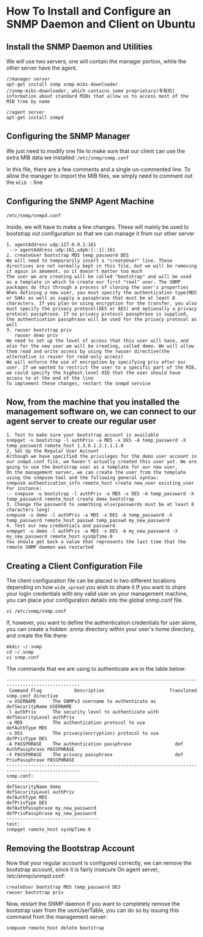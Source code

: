 # How To Install and Configure an SNMP Daemon and Client on Ubuntu

## Install the SNMP Daemon and Utilities

We will use two servers, one will contain the manager portion, while the other server have the agent.

```
//manager server
apt-get install snmp snmp-mibs-downloader
//snmp-mibs-downloader, which contains some proprietary(专有的) information about standard MIBs that allow us to access most of the MIB tree by name

//agent server
apt-get install snmpd
```

## Configuring the SNMP Manager

We just need to modify one file to make sure that our client can use the extra MIB data we installed: `/etc/snmp/snmp.conf`

In this file, there are a few comments and a single un-commented line. To allow the manager to import the MIB files, we simply need to comment out the `mlib :` line


## Configuring the SNMP Agent Machine

`/etc/snmp/snmpd.conf`

Inside, we will have to make a few changes. These will mainly be used to bootstrap out configuration so that we can manage it from our other server
```
1. agentAddress udp:127.0.0.1:161
 --> agentAddress udp:161,udp6:[::1]:161
2. createUser bootstrap MD5 temp_password DES
We will need to temporarily insert a "createUser" line. These directives are not normally kept in this file, but we will be removing it again in amoment, so it doesn't matter too much
The user we are creating will be called "bootstrap" and will be used as a template in which to create our first "real" user. The SNMP packages do this through a process of cloning the user's properties
When defining a new user, you must specify the authentication type(MD5 or SHA) as well as supply a passphrase that must be at least 8 characters. If you plan on using encryption for the transfer, you also must specify the privacy protocol(DES or AES) and optionally a privacy protocol passphrase. If no privacy protocol passphrase is supplied, the authentication passphrase will be used for the privacy protocol as well
3. rwuser bootstrap priv
   rwuser demo priv
We need to set up the level of access that this user will have, and also for the new user we will be creating, called demo. We will allow them read and write access by using the rwuser directive(the alternative is rouser for read-only access)
We will enforce the use of encryption by specifying priv after our user. If we wanted to restrict the user to a specific part of the MIB, we could specify the highest-level OID that the user should have access to at the end of the line
To implement these changes, restart the snmpd service
```

## Now, from the machine that you installed the management software on, we can connect to our agent server to create our regular user

```
1. Test to make sure your bootstrap account is available
snmpget -u bootstrap -l authPriv -a MD5 -x DES -A temp_password -X temp_password remote_host 1.3.6.1.2.1.1.1.0
2. Set Up the Regular User Account
Although we have specified the privileges for the demo user account in our snmpd.conf file, we haven't actually created this user yet. We are going to use the bootstrap user as a template for our new user.
On the management server, we can create the user from the template using the snmpusm tool and the following general syntax:
snmpusm authentication_info remote_host create new_user existing_user
For instance:
-- snmpusm -u bootstrap -l authPriv -a MD5 -x DES -A temp_password -X temp_password remote_host create demo bootstrap
3. Change the password to something else(passwords must be at least 8 characters long)
snmpusm -u demo -l authPriv -a MD5 -x DES -A temp_password -X temp_password remote_host passwd temp_passwd my_new_password
4. Test our new credentials and password
snmpget -u demo -l authPriv -a MD5 -x DES -A my_new_password -X my_new_password remote_host sysUpTime.0
You shoule get back a value that represents the last time that the remote SNMP daemon was restarted
```

## Creating a Client Configuration File

The client configuration file can be placed in two different locations depending on how `wide_spread` you wish to share it
If you want to share your login credentials with any valid user on your management machine, you can place your configuration details into the global snmp.conf file. 
```
vi /etc/snmp/snmp.conf
```
If, however, you want to define the authentication credentials for user alone, you can create a hidden .snmp directory within your user's home directory, and create the file there:
```
mkdir ~/.snmp
cd ~/.snmp
vi snmp.conf
```
The commands that we are using to authenticate are in the table below:
```
-------------------------------------------------------------------------------------------------
 Command Flag            Description                        Translated snmp.conf directive
-u USERNAME      The SNMPv3 username to authenticate as       defSecurityName USERNAME
-l authPriv      The security level to authenticate with      defSecurityLevel authPriv
-a MD5           The authentication protocol to use           defAuthType MD5
-x DES           The privacy(encryption) protocol to use      defPrivType DES
-A PASSPHRASE    The authentication passphrase                def AuthPassphrase PASSPHRASE
-X PASSPHRASE    The privacy passphrase                       def PrivPassphrase PASSPHRASE
-------------------------------------------------------------------------------------------------
snmp.conf:
----------------------------------
defSecurityName demo
defSecurityLevel authPriv
defAuthType MD5
defPrivType DES
defAuthPassphrase my_new_password
defPrivPassphrase my_new_password
----------------------------------
test:
snmpget remote_host sysUpTime.0
```

## Removing the Bootstrap Account

Now that your regular account is configured correctly, we can remove the bootstrap account, since it is fairly insecure
On agent server, /etc/snmp/snmpd.conf:
```
createUser bootstrap MD5 temp_password DES
rwuser bootstrap priv
```
Now, restart the SNMP daemon
If you want to completely remove the bootstrap user from the usmUserTable, you can do so by issuing this command from the management server:
```
snmpusm remote_host delete bootstrap
```
